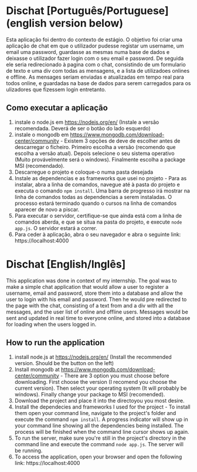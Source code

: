 # Dischat [Português/Portuguese] (english version below)

Esta aplicação foi dentro do contexto de estágio. O objetivo foi criar uma aplicação de chat em que o utilizador pudesse registar um username, um email uma password, guardasse as mesmas numa base de dados e deixasse o utilizador fazer login com o seu email e password. De seguida ele seria redirecionado à pagina com o chat, consistindo de um formulario de texto e uma div com todas as mensagens, e a lista de utilizadoes onlines e offline. As mensages seriam enviadas e atualizadas em tempo real para todos online, e guardadas na base de dados para serem carregados para os ulizadores que fizessem login entretanto. 

## Como executar a aplicação
1. instale o node.js em https://nodejs.org/en/ (Instale a versão recomendada. Deverá de ser o botão do lado esquerdo)
2. instale o mongodb em https://www.mongodb.com/download-center/community - Existem 3 opções de deve de escolher antes de descarregar o ficheiro. Primeiro escolha a versão (recomendo que escolha a versão atual). Depois selecione o seu sistema operativo (Muito provávelmente será o windows). Finalmente escolha a package MSI (recomendado).
3. Descarregue o projeto e coloque-o numa pasta desejada
4. Instale as dependencias e as frameworks que usei no projeto - Para as instalar, abra a linha de comandos, navegue até à pasta do projeto e executa o comando ```npm install```. Uma barra de progresso irá mostrar na linha de comandos todas as dependencias a serem instaladas. O processo estará terminado quando o cursos na linha de comandos aparecer de novo a piscar.
5. Para executar o servidor, certifique-se que ainda está com a linha de comandos aberda, e que se situa na pasta do projeto, e execute ```node app.js```. O servidor estará a correr.
6. Para ceder à  aplicação, abra o seu navegador e abra o seguinte link: https://localhost:4000



# Dischat [English/Inglês] 

This application was done in context of my internship. The goal was to make a simple chat application that would allow a user to register a username, email and password, store them into a database and allow the user to login with his email and password. Then he would pre redirected to the page with the chat, consisting of a text from and a div with all the messages, and the user list of online and offline users. Messages would be sent and updated in real time to everyone online, and stored into a database for loading when the users logged in.

## How to run the application
1. install node.js at https://nodejs.org/en/ (Install the recommended version. Should be the button on the left)
2. Install mongodb at https://www.mongodb.com/download-center/community - There are 3 option you must choose before downloading. First choose the version (I recomend you choose the current version). Then select your operating system (It will probably be windows). Finally change your package to MSI (recomended).
3. Download the project and place it into the directoyou you most desire.
4. Install the dependecies and frameworks I used for the project - To install them open your command line, navigate to the project's folder and execute the command ```npm install```. A progress indicator will show up in your command line showing all the dependencies being installed. The process will be finished when the command line cursor shows up again.
5. To run the server, make sure you're still in the project's directory in the command line and execute the command ```node app.js```. The server will be running.
6. To access the application, open your browser and open the following link: https://localhost:4000
